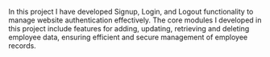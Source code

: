 In this project I have developed Signup, Login, and Logout functionality to manage website authentication effectively. 
The core modules I developed in this project include features for adding, updating, retrieving and deleting employee data, ensuring efficient and secure management of employee records.
